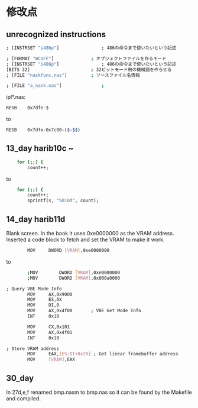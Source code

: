 # 修改点

## unrecognized instructions

```sh
; [INSTRSET "i486p"]				; 486の命令まで使いたいという記述
```

```sh
; [FORMAT "WCOFF"]				; オブジェクトファイルを作るモード
; [INSTRSET "i486p"]				; 486の命令まで使いたいという記述
[BITS 32]						; 32ビットモード用の機械語を作らせる
; [FILE "naskfunc.nas"]			; ソースファイル名情報
```

```sh
; [FILE "a_nask.nas"]				;
```

ipl\*.nas:

```sh
RESB	0x7dfe-$
```

to

```sh
RESB	0x7dfe-0x7c00-($-$$)
```

## 13_day harib10c ~

```sh
	for (;;) {
		count++;
```

to

```sh
	for (;;) {
		count++;
		sprintf(s, "%010d", count);
```

## 14_day harib11d

Blank screen. In the book it uses 0xe0000000 as the VRAM address. Inserted a code block to fetch and set the VRAM to make it work.

```sh
		MOV		DWORD [VRAM],0xe0000000
```

to

```sh
		;MOV		DWORD [VRAM],0xe0000000
		;MOV		DWORD [VRAM],0x000a0000

; Query VBE Mode Info
		MOV		AX,0x9000
		MOV		ES,AX
		MOV		DI,0
		MOV		AX,0x4f00       ; VBE Get Mode Info
		INT		0x10

		MOV		CX,0x101
		MOV		AX,0x4f01
		INT		0x10

; Store VRAM address
		MOV		EAX,[ES:DI+0x28] ; Get linear framebuffer address
		MOV		[VRAM],EAX
```

## 30_day

In 27d,e,f renamed bmp.nasm to bmp.nas so it can be found by the Makefile and compiled.
